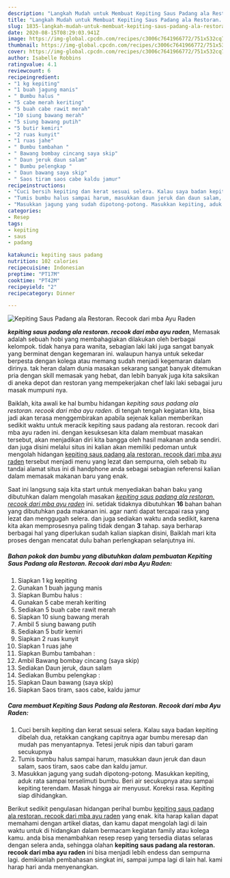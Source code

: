 ```yaml
---
description: "Langkah Mudah untuk Membuat Kepiting Saus Padang ala Restoran. Recook dari mba Ayu Raden yang Bisa Manjain Lidah"
title: "Langkah Mudah untuk Membuat Kepiting Saus Padang ala Restoran. Recook dari mba Ayu Raden yang Bisa Manjain Lidah"
slug: 1835-langkah-mudah-untuk-membuat-kepiting-saus-padang-ala-restoran-recook-dari-mba-ayu-raden-yang-bisa-manjain-lidah
date: 2020-08-15T08:29:03.941Z
image: https://img-global.cpcdn.com/recipes/c3006c7641966772/751x532cq70/kepiting-saus-padang-ala-restoran-recook-dari-mba-ayu-raden-foto-resep-utama.jpg
thumbnail: https://img-global.cpcdn.com/recipes/c3006c7641966772/751x532cq70/kepiting-saus-padang-ala-restoran-recook-dari-mba-ayu-raden-foto-resep-utama.jpg
cover: https://img-global.cpcdn.com/recipes/c3006c7641966772/751x532cq70/kepiting-saus-padang-ala-restoran-recook-dari-mba-ayu-raden-foto-resep-utama.jpg
author: Isabelle Robbins
ratingvalue: 4.1
reviewcount: 6
recipeingredient:
- "1 kg kepiting"
- "1 buah jagung manis"
- " Bumbu halus "
- "5 cabe merah keriting"
- "5 buah cabe rawit merah"
- "10 siung bawang merah"
- "5 siung bawang putih"
- "5 butir kemiri"
- "2 ruas kunyit"
- "1 ruas jahe"
- " Bumbu tambahan "
- " Bawang bombay cincang saya skip"
- " Daun jeruk daun salam"
- " Bumbu pelengkap "
- " Daun bawang saya skip"
- " Saos tiram saos cabe kaldu jamur"
recipeinstructions:
- "Cuci bersih kepiting dan kerat sesuai selera. Kalau saya badan kepiting dibelah dua, retakkan cangkang capitnya agar bumbu meresap dan mudah pas menyantapnya. Tetesi jeruk nipis dan taburi garam secukupnya"
- "Tumis bumbu halus sampai harum, masukkan daun jeruk dan daun salam, saos tiram, saos cabe dan kaldu jamur."
- "Masukkan jagung yang sudah dipotong-potong. Masukkan kepiting, aduk rata sampai terselimuti bumbu. Beri air secukupnya atau sampai kepiting terendam. Masak hingga air menyusut. Koreksi rasa. Kepiting siap dihidangkan."
categories:
- Resep
tags:
- kepiting
- saus
- padang

katakunci: kepiting saus padang 
nutrition: 102 calories
recipecuisine: Indonesian
preptime: "PT17M"
cooktime: "PT42M"
recipeyield: "2"
recipecategory: Dinner

---
```



![Kepiting Saus Padang ala Restoran. Recook dari mba Ayu Raden](https://img-global.cpcdn.com/recipes/c3006c7641966772/751x532cq70/kepiting-saus-padang-ala-restoran-recook-dari-mba-ayu-raden-foto-resep-utama.jpg)

<b><i>kepiting saus padang ala restoran. recook dari mba ayu raden</i></b>, Memasak adalah sebuah hobi yang membahagiakan dilakukan oleh berbagai kelompok. tidak hanya para wanita, sebagian laki laki juga sangat banyak yang berminat dengan kegemaran ini. walaupun hanya untuk sekedar berpesta dengan kolega atau memang sudah menjadi kegemaran dalam dirinya. tak heran dalam dunia masakan sekarang sangat banyak ditemukan pria dengan skill memasak yang hebat, dan lebih banyak juga kita saksikan di aneka depot dan restoran yang mempekerjakan chef laki laki sebagai juru masak mumpuni nya.



Baiklah, kita awali ke hal bumbu hidangan <i>kepiting saus padang ala restoran. recook dari mba ayu raden</i>. di tengah tengah kegiatan kita, bisa jadi akan terasa menggembirakan apabila sejenak kalian memberikan sedikit waktu untuk meracik kepiting saus padang ala restoran. recook dari mba ayu raden ini. dengan kesuksesan kita dalam membuat masakan tersebut, akan menjadikan diri kita bangga oleh hasil makanan anda sendiri. dan juga disini melalui situs ini kalian akan memiliki pedoman untuk mengolah hidangan <u>kepiting saus padang ala restoran. recook dari mba ayu raden</u> tersebut menjadi menu yang lezat dan sempurna, oleh sebab itu tandai alamat situs ini di handphone anda sebagai sebagian referensi kalian dalam memasak makanan baru yang enak.


Saat ini langsung saja kita start untuk menyediakan bahan baku yang dibutuhkan dalam mengolah masakan <u><i>kepiting saus padang ala restoran. recook dari mba ayu raden</i></u> ini. setidak tidaknya dibutuhkan <b>16</b> bahan bahan yang dibutuhkan pada makanan ini. agar nanti dapat tercapai rasa yang lezat dan menggugah selera. dan juga sediakan waktu anda sedikit, karena kita akan memprosesnya paling tidak dengan <b>3</b> tahap. saya berharap berbagai hal yang diperlukan sudah kalian siapkan disini, Baiklah mari kita proses dengan mencatat dulu bahan perlengkapan selanjutnya ini.

<!--inarticleads1-->

##### Bahan pokok dan bumbu yang dibutuhkan dalam pembuatan Kepiting Saus Padang ala Restoran. Recook dari mba Ayu Raden:

1. Siapkan 1 kg kepiting
1. Gunakan 1 buah jagung manis
1. Siapkan  Bumbu halus :
1. Gunakan 5 cabe merah keriting
1. Sediakan 5 buah cabe rawit merah
1. Siapkan 10 siung bawang merah
1. Ambil 5 siung bawang putih
1. Sediakan 5 butir kemiri
1. Siapkan 2 ruas kunyit
1. Siapkan 1 ruas jahe
1. Siapkan  Bumbu tambahan :
1. Ambil  Bawang bombay cincang (saya skip)
1. Sediakan  Daun jeruk, daun salam
1. Sediakan  Bumbu pelengkap :
1. Siapkan  Daun bawang (saya skip)
1. Siapkan  Saos tiram, saos cabe, kaldu jamur




<!--inarticleads2-->

##### Cara membuat Kepiting Saus Padang ala Restoran. Recook dari mba Ayu Raden:

1. Cuci bersih kepiting dan kerat sesuai selera. Kalau saya badan kepiting dibelah dua, retakkan cangkang capitnya agar bumbu meresap dan mudah pas menyantapnya. Tetesi jeruk nipis dan taburi garam secukupnya
1. Tumis bumbu halus sampai harum, masukkan daun jeruk dan daun salam, saos tiram, saos cabe dan kaldu jamur.
1. Masukkan jagung yang sudah dipotong-potong. Masukkan kepiting, aduk rata sampai terselimuti bumbu. Beri air secukupnya atau sampai kepiting terendam. Masak hingga air menyusut. Koreksi rasa. Kepiting siap dihidangkan.




Berikut sedikit pengulasan hidangan perihal bumbu <u>kepiting saus padang ala restoran. recook dari mba ayu raden</u> yang enak. kita harap kalian dapat memahami dengan artikel diatas, dan kamu dapat mengolah lagi di lain waktu untuk di hidangkan dalam bermacam kegiatan family atau kolega kamu. anda bisa menambahkan resep resep yang tersedia diatas selaras dengan selera anda, sehingga olahan <b>kepiting saus padang ala restoran. recook dari mba ayu raden</b> ini bisa menjadi lebih endess dan sempurna lagi. demikianlah pembahasan singkat ini, sampai jumpa lagi di lain hal. kami harap hari anda menyenangkan.
